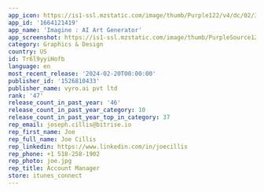 ```yaml
---
app_icon: https://is1-ssl.mzstatic.com/image/thumb/Purple122/v4/dc/02/3b/dc023b06-acf8-c586-a731-47dab581edee/AppIcon-0-1x_U007emarketing-0-10-0-sRGB-85-220-0.png/1024x1024bb.png
app_id: '1664121419'
app_name: 'Imagine : AI Art Generator'
app_screenshot: https://is1-ssl.mzstatic.com/image/thumb/PurpleSource122/v4/b7/ba/6a/b7ba6a5a-e5af-8894-bf2a-a79f2041985d/2ea9359c-a064-4dd6-a997-362b3c18f07b_5.5.jpg/1242x2208bb.png
category: Graphics & Design
country: US
id: Tr6l9yyiHofb
language: en
most_recent_release: '2024-02-20T00:00:00'
publisher_id: '1526810433'
publisher_name: vyro.ai pvt ltd
rank: '47'
release_count_in_past_year: '46'
release_count_in_past_year_category: 10
release_count_in_past_year_top_in_category: 37
rep_email: joseph.cillis@bitrise.io
rep_first_name: Joe
rep_full_name: Joe Cillis
rep_linkedin: https://www.linkedin.com/in/joecillis
rep_phone: +1 518-258-1902
rep_photo: joe.jpg
rep_title: Account Manager
store: itunes_connect
---
```

